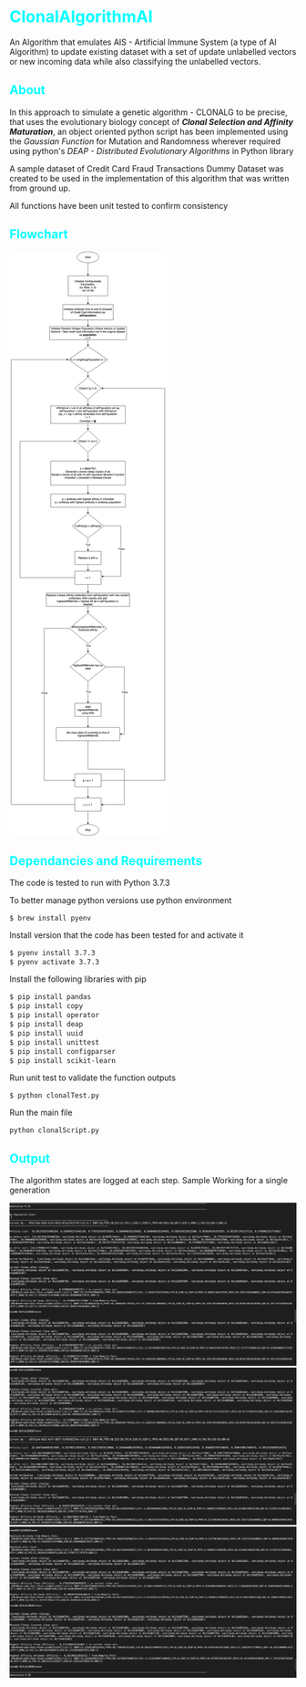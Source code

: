# <span style="color:aqua">ClonalAlgorithmAI</span>
An Algorithm that emulates AIS - Artificial Immune System  (a type of AI Algorithm) to update existing dataset with a set of update unlabelled vectors or new incoming data while also classifying the unlabelled vectors.

## <span style="color:aqua">About</span>

In this approach to simulate a genetic algorithm - CLONALG to be precise, that uses the evolutionary biology concept of ***Clonal Selection and Affinity Maturation***, an object oriented python script has been implemented using the *Gaussian Function* for Mutation and Randomness wherever required using python's *DEAP - Distributed Evolutionary Algorithms* in Python library

A sample dataset of Credit Card Fraud Transactions Dummy Dataset was created to be used in the implementation of this algorithm that was written from ground up.

All functions have been unit tested to confirm consistency

## <span style="color:aqua">Flowchart</span>

![CLONALG FOR CREDIT CARD FRAUD DETECTION](img/clonalg_flowchart_knn.png)

## <span style="color:aqua">Dependancies and Requirements</span>

The code is tested to run with Python 3.7.3

To better manage python versions use python environment

```
$ brew install pyenv
```
Install version that the code has been tested for and activate it
```
$ pyenv install 3.7.3
$ pyenv activate 3.7.3
```
Install the following libraries with pip
```
$ pip install pandas
$ pip install copy
$ pip install operator
$ pip install deap
$ pip install uuid
$ pip install unittest
$ pip install configparser
$ pip install scikit-learn
```
Run unit test to validate the function outputs
```
$ python clonalTest.py
```

Run the main file

```
python clonalScript.py
```

## <span style="color:aqua">Output</span>

The algorithm states are logged at each step. Sample Working for a single generation

![output_1](img/op1.png)
![output_2](img/op2.png)
![output_3](img/op3.png)


